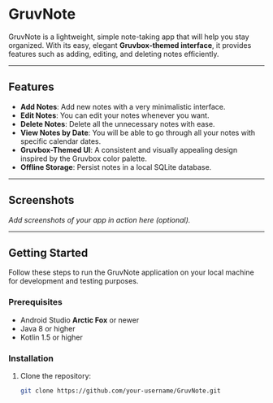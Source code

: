 # **GruvNote**  

GruvNote is a lightweight, simple note-taking app that will help you stay organized. With its easy, elegant **Gruvbox-themed interface**, it provides features such as adding, editing, and deleting notes efficiently.  

---

## **Features**  

- **Add Notes**: Add new notes with a very minimalistic interface.  
- **Edit Notes**: You can edit your notes whenever you want.  
- **Delete Notes**: Delete all the unnecessary notes with ease.  
- **View Notes by Date**: You will be able to go through all your notes with specific calendar dates.  
- **Gruvbox-Themed UI**: A consistent and visually appealing design inspired by the Gruvbox color palette.  
- **Offline Storage**: Persist notes in a local SQLite database.  

---

## **Screenshots**  

_Add screenshots of your app in action here (optional)._  

---

## **Getting Started**  

Follow these steps to run the GruvNote application on your local machine for development and testing purposes.  

### **Prerequisites**  

- Android Studio **Arctic Fox** or newer  
- Java 8 or higher  
- Kotlin 1.5 or higher  

### **Installation**  

1. Clone the repository:  
   ```bash  
   git clone https://github.com/your-username/GruvNote.git  
